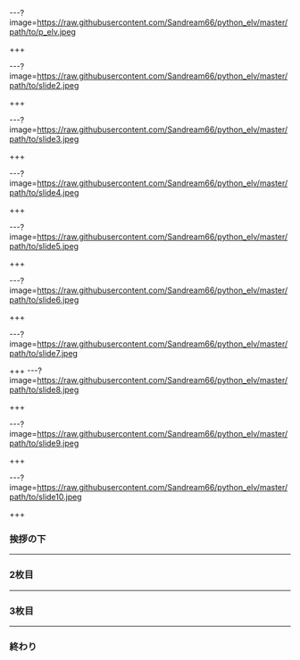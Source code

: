 ---?image=https://raw.githubusercontent.com/Sandream66/python_elv/master/path/to/p_elv.jpeg

+++

---?image=https://raw.githubusercontent.com/Sandream66/python_elv/master/path/to/slide2.jpeg

+++

---?image=https://raw.githubusercontent.com/Sandream66/python_elv/master/path/to/slide3.jpeg

+++

---?image=https://raw.githubusercontent.com/Sandream66/python_elv/master/path/to/slide4.jpeg

+++

---?image=https://raw.githubusercontent.com/Sandream66/python_elv/master/path/to/slide5.jpeg

+++

---?image=https://raw.githubusercontent.com/Sandream66/python_elv/master/path/to/slide6.jpeg

+++

---?image=https://raw.githubusercontent.com/Sandream66/python_elv/master/path/to/slide7.jpeg

+++
---?image=https://raw.githubusercontent.com/Sandream66/python_elv/master/path/to/slide8.jpeg

+++

---?image=https://raw.githubusercontent.com/Sandream66/python_elv/master/path/to/slide9.jpeg

+++

---?image=https://raw.githubusercontent.com/Sandream66/python_elv/master/path/to/slide10.jpeg

+++




### 挨拶の下


---

### 2枚目

---

### 3枚目

---

### 終わり
